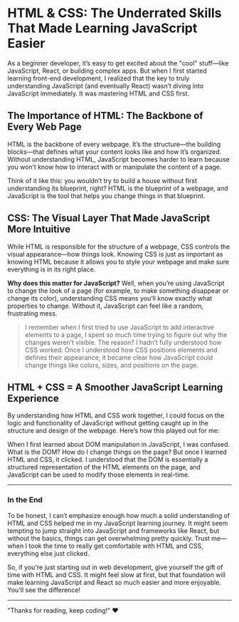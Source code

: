 # HTML & CSS: The Underrated Skills That Made Learning JavaScript Easier

As a beginner developer, it’s easy to get excited about the "cool" stuff—like JavaScript, React, or building complex apps. But when I first started learning front-end development, I realized that the key to truly understanding JavaScript (and eventually React) wasn’t diving into JavaScript immediately. It was mastering HTML and CSS first.

## The Importance of HTML: The Backbone of Every Web Page

HTML is the backbone of every webpage. It’s the structure—the building blocks—that defines what your content looks like and how it’s organized. Without understanding HTML, JavaScript becomes harder to learn because you won’t know how to interact with or manipulate the content of a page.

Think of it like this: you wouldn’t try to build a house without first understanding its blueprint, right? HTML is the blueprint of a webpage, and JavaScript is the tool that helps you change things in that blueprint.

## CSS: The Visual Layer That Made JavaScript More Intuitive

While HTML is responsible for the structure of a webpage, CSS controls the visual appearance—how things look. Knowing CSS is just as important as knowing HTML because it allows you to style your webpage and make sure everything is in its right place.

**Why does this matter for JavaScript?** Well, when you’re using JavaScript to change the look of a page (for example, to make something disappear or change its color), understanding CSS means you’ll know exactly what properties to change. Without it, JavaScript can feel like a random, frustrating mess.

> I remember when I first tried to use JavaScript to add interactive elements to a page, I spent so much time trying to figure out why the changes weren’t visible. The reason? I hadn’t fully understood how CSS worked. Once I understood how CSS positions elements and defines their appearance, it became clear how JavaScript could change things like colors, sizes, and positions on the page.

## HTML + CSS = A Smoother JavaScript Learning Experience

By understanding how HTML and CSS work together, I could focus on the logic and functionality of JavaScript without getting caught up in the structure and design of the webpage. Here’s how this played out for me:

When I first learned about DOM manipulation in JavaScript, I was confused. What is the DOM? How do I change things on the page? But once I learned HTML and CSS, it clicked. I understood that the DOM is essentially a structured representation of the HTML elements on the page, and JavaScript can be used to modify those elements in real-time.

---

### In the End

To be honest, I can’t emphasize enough how much a solid understanding of HTML and CSS helped me in my JavaScript learning journey. It might seem tempting to jump straight into JavaScript and frameworks like React, but without the basics, things can get overwhelming pretty quickly. Trust me—when I took the time to really get comfortable with HTML and CSS, everything else just clicked.

So, if you're just starting out in web development, give yourself the gift of time with HTML and CSS. It might feel slow at first, but that foundation will make learning JavaScript and React so much easier and more enjoyable. You'll see the difference!

---

"Thanks for reading, keep coding!" ❤️
